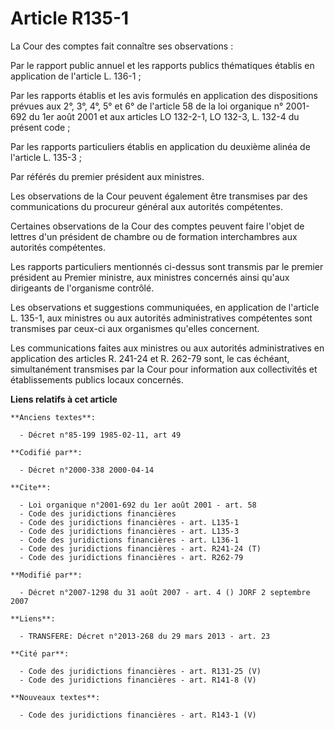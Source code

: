 # Article R135-1

La Cour des comptes fait connaître ses observations :

Par le rapport public annuel et les rapports publics thématiques établis en application de l'article L. 136-1 ;

Par les rapports établis et les avis formulés en application des dispositions prévues aux 2°, 3°, 4°, 5° et 6° de l'article
58 de la loi organique n° 2001-692 du 1er août 2001 et aux articles LO 132-2-1, LO 132-3, L. 132-4 du présent code ;

Par les rapports particuliers établis en application du deuxième alinéa de l'article L. 135-3 ;

Par référés du premier président aux ministres.

Les observations de la Cour peuvent également être transmises par des communications du procureur général aux autorités
compétentes.

Certaines observations de la Cour des comptes peuvent faire l'objet de lettres d'un président de chambre ou de formation
interchambres aux autorités compétentes.

Les rapports particuliers mentionnés ci-dessus sont transmis par le premier président au Premier ministre, aux ministres
concernés ainsi qu'aux dirigeants de l'organisme contrôlé.

Les observations et suggestions communiquées, en application de l'article L. 135-1, aux ministres ou aux autorités
administratives compétentes sont transmises par ceux-ci aux organismes qu'elles concernent.

Les communications faites aux ministres ou aux autorités administratives en application des articles R. 241-24 et R. 262-79
sont, le cas échéant, simultanément transmises par la Cour pour information aux collectivités et établissements publics
locaux concernés.

**Liens relatifs à cet article**

	**Anciens textes**:

	  - Décret n°85-199 1985-02-11, art 49

	**Codifié par**:

	  - Décret n°2000-338 2000-04-14

	**Cite**:

	  - Loi organique n°2001-692 du 1er août 2001 - art. 58
	  - Code des juridictions financières
	  - Code des juridictions financières - art. L135-1
	  - Code des juridictions financières - art. L135-3
	  - Code des juridictions financières - art. L136-1
	  - Code des juridictions financières - art. R241-24 (T)
	  - Code des juridictions financières - art. R262-79

	**Modifié par**:

	  - Décret n°2007-1298 du 31 août 2007 - art. 4 () JORF 2 septembre 2007

	**Liens**:

	  - TRANSFERE: Décret n°2013-268 du 29 mars 2013 - art. 23

	**Cité par**:

	  - Code des juridictions financières - art. R131-25 (V)
	  - Code des juridictions financières - art. R141-8 (V)

	**Nouveaux textes**:

	  - Code des juridictions financières - art. R143-1 (V)
